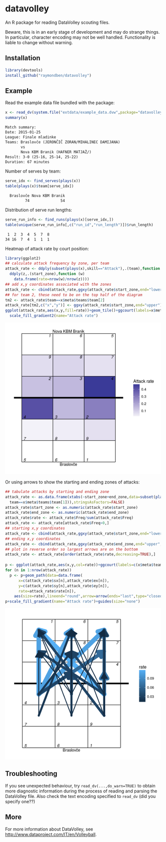 # datavolley
An R package for reading DataVolley scouting files.

Beware, this is in an early stage of development and may do strange things. In particular, character encoding may not be well handled. Functionality is liable to change without warning.

## Installation

```R
library(devtools)
install_github("raymondben/datavolley")
```

## Example

Read the example data file bundled with the package:
```R
x <- read_dv(system.file("extdata/example_data.dvw",package="datavolley"),insert_technical_timeouts=FALSE)
summary(x)
```

    Match summary:
    Date: 2015-01-25
    League: Finale mladinke
    Teams: Braslovče (JERONČIČ ZORAN/MIHALINEC DAMIJANA)
           vs
           Nova KBM Branik (HAFNER MATJAŽ/)
    Result: 3-0 (25-16, 25-14, 25-22)
    Duration: 67 minutes


Number of serves by team:

```R
serve_idx <- find_serves(plays(x))
table(plays(x)$team[serve_idx])
```

      Braslovče Nova KBM Branik 
             74              54 


Distribution of serve run lengths:

```R
serve_run_info <- find_runs(plays(x)[serve_idx,])
table(unique(serve_run_info[,c("run_id","run_length")])$run_length)
```

     1  2  3  4  5  7  8 
    34 16  7  4  1  1  1 


Heatmap of attack rate by court position:

```R
library(ggplot2)
## calculate attack frequency by zone, per team
attack_rate <- ddply(subset(plays(x),skill=="Attack"),.(team),function (z)
  ddply(z,.(start_zone),function (w)
    data.frame(rate=nrow(w)/nrow(z))))
## add x,y coordinates associated with the zones
attack_rate <- cbind(attack_rate,ggxy(attack_rate$start_zone,end="lower"))
## for team 2, these need to be on the top half of the diagram
tm2 <- attack_rate$team==x$meta$teams$team[2]
attack_rate[tm2,c("x","y")] <- ggxy(attack_rate$start_zone,end="upper")[tm2,]
ggplot(attack_rate,aes(x,y,fill=rate))+geom_tile()+ggcourt(labels=x$meta$teams$team)+
  scale_fill_gradient2(name="Attack rate")
```

![Attack rate heatmap](./vignettes/attack_rate_heatmap.png?raw=true "attack rate heatmap")


Or using arrows to show the starting and ending zones of attacks:

```R
## tabulate attacks by starting and ending zone
attack_rate <- as.data.frame(xtabs(~start_zone+end_zone,data=subset(plays(x),skill=="Attack" &
  team==x$meta$teams$team[1])),stringsAsFactors=FALSE)
attack_rate$start_zone <- as.numeric(attack_rate$start_zone)
attack_rate$end_zone <- as.numeric(attack_rate$end_zone)
attack_rate$rate <- attack_rate$Freq/sum(attack_rate$Freq)
attack_rate <- attack_rate[attack_rate$Freq>0,]
## starting x,y coordinates
attack_rate <- cbind(attack_rate,ggxy(attack_rate$start_zone,end="lower",xynames=c("sx","sy")))
## ending x,y coordinates
attack_rate <- cbind(attack_rate,ggxy(attack_rate$end_zone,end="upper",xynames=c("ex","ey")))
## plot in reverse order so largest arrows are on the bottom
attack_rate <- attack_rate[order(attack_rate$rate,decreasing=TRUE),]

p <- ggplot(attack_rate,aes(x,y,col=rate))+ggcourt(labels=c(x$meta$teams$team[1],""))
for (n in 1:nrow(attack_rate))
  p <- p+geom_path(data=data.frame(
      x=c(attack_rate$sx[n],attack_rate$ex[n]),
      y=c(attack_rate$sy[n],attack_rate$ey[n]),
      rate=attack_rate$rate[n]),
    aes(size=rate),lineend="round",arrow=arrow(ends="last",type="closed"))
p+scale_fill_gradient(name="Attack rate")+guides(size="none")
```

![Attack rate by start and end zone](./vignettes/attack_rate_arrows.png?raw=true "attack rate by start and end zone")


## Troubleshooting

If you see unexpected behaviour, try `read_dv(...,do_warn=TRUE)` to obtain more diagnostic information during the process of reading and parsing the DataVolley file. Also check the text encoding specified to `read_dv` (did you specify one??)


## More

For more information about DataVolley, see http://www.dataproject.com/IT/en/Volleyball.

